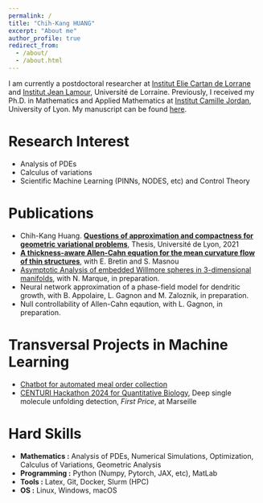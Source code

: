 ```yaml
---
permalink: /
title: "Chih-Kang HUANG"
excerpt: "About me"
author_profile: true
redirect_from: 
  - /about/
  - /about.html
---
```


I am currently a postdoctoral researcher at [Institut Elie Cartan de Lorrane](https://iecl.univ-lorraine.fr) and [Institut Jean Lamour](https://ijl.univ-lorraine.fr), Université de Lorraine. Previously, I received my Ph.D. in Mathematics and Applied Mathematics at [Institut Camille Jordan](https://math.univ-lyon1.fr/icj/), University of Lyon. My manuscript can be found [here](https://theses.hal.science/tel-03584255). 

<!--I finished my mandatory military and civil service in July 2023. I am currently open to research-driven positions in Data Science/Machine Learning or Quantitative Research.-->


Research Interest
======
* Analysis of PDEs
* Calculus of variations
* Scientific Machine Learning (PINNs, NODES, etc) and Control Theory


Publications
======
* Chih-Kang Huang. [**Questions of approximation and compactness for geometric variational problems**](https://theses.hal.science/tel-03584255), Thesis, Université de Lyon, 2021
* [**A thickness-aware Allen-Cahn equation for the mean curvature flow of thin structures**](https://arxiv.org/abs/2310.10272), with E. Bretin and S. Masnou
* [Asymptotic Analysis of embedded Willmore spheres in 3-dimensional manifolds](https://arxiv.org/abs/1710.08732), with N. Marque, in preparation.
* Neural network approximation of a phase-field model for dendritic growth, with B. Appolaire, L. Gagnon and M. Zaloznik, in preparation.
* Null controllability of Allen-Cahn eqaution, with L. Gagnon, in preparation.

Transversal Projects in Machine Learning
======
* [Chatbot for automated meal order collection](https://github.com/CheesyPicodon/nca-linebot)
* [CENTURI Hackathon 2024 for Quantitative Biology](https://github.com/CENTURI-Hackathon-2024), Deep single molecule unfolding detection, *First Price*, at Marseille 
<!--* [Physic-Informed Neural Networks to solve PDEs](/portfolio/portfolio-2)-->
<!--* [How to determinate if two real estates correspond to the same](/portfolio/portfolio-1)-->

Hard Skills
======
* **Mathematics :** Analysis of PDEs, Numerical Simulations, Optimization, Calculus of Variations, Geometric Analysis 
* **Programming :** Python (Numpy, Pytorch, JAX, etc), MatLab
* **Tools :** Latex, Git, Docker, Slurm (HPC)
* **OS :** Linux, Windows, macOS  


<!-- Like many other Jekyll-based GitHub Pages templates, academicpages makes you separate the website's content from its form. The content & metadata of your website are in structured markdown files, while various other files constitute the theme, specifying how to transform that content & metadata into HTML pages. You keep these various markdown (.md), YAML (.yml), HTML, and CSS files in a public GitHub repository. Each time you commit and push an update to the repository, the [GitHub pages](https://pages.github.com/) service creates static HTML pages based on these files, which are hosted on GitHub's servers free of charge. -->

<!-- Many of the features of dynamic content management systems (like Wordpress) can be achieved in this fashion, using a fraction of the computational resources and with far less vulnerability to hacking and DDoSing. You can also modify the theme to your heart's content without touching the content of your site. If you get to a point where you've broken something in Jekyll/HTML/CSS beyond repair, your markdown files describing your talks, publications, etc. are safe. You can rollback the changes or even delete the repository and start over -- just be sure to save the markdown files! Finally, you can also write scripts that process the structured data on the site, such as [this one](https://github.com/academicpages/academicpages.github.io/blob/master/talkmap.ipynb) that analyzes metadata in pages about talks to display [a map of every location you've given a talk](https://academicpages.github.io/talkmap.html). -->

<!-- Getting started -->
<!-- ====== -->
<!-- 1. Upload any files (like PDFs, .zip files, etc.) to the files/ directory. They will appear at https://[your GitHub username].github.io/files/example.pdf.   -->
<!-- 1. Check status by going to the repository settings, in the "GitHub pages" section -->
<!---->
<!-- Site-wide configuration -->
<!-- ------ -->
<!-- The main configuration file for the site is in the base directory in [_config.yml](https://github.com/academicpages/academicpages.github.io/blob/master/_config.yml), which defines the content in the sidebars and other site-wide features. You will need to replace the default variables with ones about yourself and your site's github repository. The configuration file for the top menu is in [_data/navigation.yml](https://github.com/academicpages/academicpages.github.io/blob/master/_data/navigation.yml). For example, if you don't have a portfolio or blog posts, you can remove those items from that navigation.yml file to remove them from the header.  -->
<!---->
<!-- Create content & metadata -->
<!-- ------ -->
<!-- For site content, there is one markdown file for each type of content, which are stored in directories like _publications, _talks, _posts, _teaching, or _pages. For example, each talk is a markdown file in the [_talks directory](https://github.com/academicpages/academicpages.github.io/tree/master/_talks). At the top of each markdown file is structured data in YAML about the talk, which the theme will parse to do lots of cool stuff. The same structured data about a talk is used to generate the list of talks on the [Talks page](https://academicpages.github.io/talks), each [individual page](https://academicpages.github.io/talks/2012-03-01-talk-1) for specific talks, the talks section for the [CV page](https://academicpages.github.io/cv), and the [map of places you've given a talk](https://academicpages.github.io/talkmap.html) (if you run this [python file](https://github.com/academicpages/academicpages.github.io/blob/master/talkmap.py) or [Jupyter notebook](https://github.com/academicpages/academicpages.github.io/blob/master/talkmap.ipynb), which creates the HTML for the map based on the contents of the _talks directory). -->
<!---->
<!-- **Markdown generator** -->
<!---->
<!-- I have also created [a set of Jupyter notebooks](https://github.com/academicpages/academicpages.github.io/tree/master/markdown_generator -->
<!-- ) that converts a CSV containing structured data about talks or presentations into individual markdown files that will be properly formatted for the academicpages template. The sample CSVs in that directory are the ones I used to create my own personal website at stuartgeiger.com. My usual workflow is that I keep a spreadsheet of my publications and talks, then run the code in these notebooks to generate the markdown files, then commit and push them to the GitHub repository. -->

<!-- How to edit your site's GitHub repository -->
<!-- ------ -->
<!-- Many people use a git client to create files on their local computer and then push them to GitHub's servers. If you are not familiar with git, you can directly edit these configuration and markdown files directly in the github.com interface. Navigate to a file (like [this one](https://github.com/academicpages/academicpages.github.io/blob/master/_talks/2012-03-01-talk-1.md) and click the pencil icon in the top right of the content preview (to the right of the "Raw | Blame | History" buttons). You can delete a file by clicking the trashcan icon to the right of the pencil icon. You can also create new files or upload files by navigating to a directory and clicking the "Create new file" or "Upload files" buttons.  -->
<!---->
<!-- Example: editing a markdown file for a talk -->
<!-- ![Editing a markdown file for a talk](/images/editing-talk.png) -->
<!---->
<!-- For more info -->
<!-- ------ -->
<!-- More info about configuring academicpages can be found in [the guide](https://academicpages.github.io/markdown/). The [guides for the Minimal Mistakes theme](https://mmistakes.github.io/minimal-mistakes/docs/configuration/) (which this theme was forked from) might also be helpful. -->
